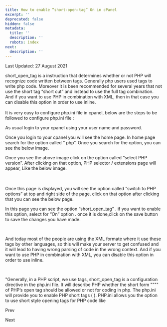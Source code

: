 ```yaml
---
title: How to enable “short-open-tag” On in cPanel
excerpt: ''
deprecated: false
hidden: false
metadata:
  title: ''
  description: ''
  robots: index
next:
  description: ''
---
```


<span class="icon-calendar" aria-hidden="true"></span>

Last Updated: 27 August 2021 

<div itemprop="articleBody">
<p dir="ltr">short_open_tag is a instruction that determines whether or not PHP will recognize code written between tags. Generally php users used tags to write php code. Moreover it is been recommended for several years that not use the short tag “short cut” and instead to use the full tag combination. And if you want to use PHP in combination with XML, then in that case you can disable this option in order to use inline.<br /><br />It is very easy to configure php.ini file in cpanel, below are the steps to be followed to configure php.ini file :</p>

<p dir="ltr">As usual login to your cpanel using your user name and password.</p>

<p dir="ltr">Once you login to your cpanel you will see the home page. In home page search for the option called “ php”. Once you search for the option, you can see the below image. </p>

<p dir="ltr"></p>
<p dir="ltr"> Once you see the above image click on the option called “select PHP version”.  After clicking on that option, PHP selector / extensions page will appear, Like the below image.<br /><br /></p>
<p dir="ltr"></p>
<p dir="ltr"> <br />Once this page is displayed, you will see the option called “switch to PHP options” at top and right side of the page. click on that option after clicking that you can see the below page.</p>
<p dir="ltr"> </p>
<p dir="ltr"></p>
<p dir="ltr"><span id="docs-internal-guid-89b5f711-7fff-14d8-d982-a8adfe4d25d1">In this page you can see the option “short_open_tag” . if you want to enable this option, select for “On” option . once it is done,click on the save button to save the changes you have made.</span></p>
<br />
<p class="aisa-help-page-content"> </p>
<p class="aisa-help-page-content">And today most of the people are using the XML formate where it use these tags by other languages, so this will make your server to get confused and it will lead to having wrong parsing of code in the wrong context. And if you want to use PHP in combination with XML, you can disable this option in order to use inline.</p>
<br />
<p class="aisa-help-page-content">"Generally, in a PHP script, we use tags, short_open_tag is a configuration directive in the php.ini file. It will describe PHP whether the short form """" of PHP’s open tag should be allowed or not for coding in php. The php.ini will provide you to enable PHP short tags ( ). PHP.ini allows you the option to use short style opening tags for PHP code like</p>
<div><span style={{fontSize: "12.16px"}}> </span></div> </div>

<span class="icon-chevron-left" aria-hidden="true"></span> <span aria-hidden="true">Prev</span> 

<span aria-hidden="true">Next</span> <span class="icon-chevron-right" aria-hidden="true"></span> 

</div>